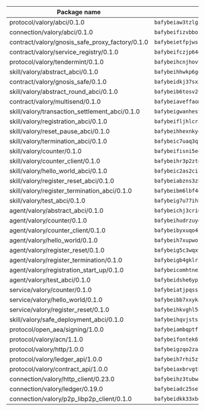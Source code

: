 | Package name                                                  | Package hash                                                  |
| ------------------------------------------------------------- | ------------------------------------------------------------- |
| protocol/valory/abci/0.1.0                                    | `bafybeiaw3tzlg3rkvnn5fcufblktmfwngmxugn4yo7pyjp76zz6aqtqcay` |
| connection/valory/abci/0.1.0                                  | `bafybeifizvbborkmrfx6ur663c6cxzwzptu3ejgjxnu7sjozuaqrudg7um` |
| contract/valory/gnosis_safe_proxy_factory/0.1.0               | `bafybeietfpjwsrhjbamd3wv7io7eeuyxjytgez6cagjc44sx23cugsfkju` |
| contract/valory/service_registry/0.1.0                        | `bafybeifczjp64q2splroc6vgmjnqfauzyuv43f6kfodxrdt2gc2pwtwvcm` |
| protocol/valory/tendermint/0.1.0                              | `bafybeihcnjhovvyyfbkuw5sjyfx2lfd4soeocfqzxz54g67333m6nk5gxq` |
| skill/valory/abstract_abci/0.1.0                              | `bafybeihhwkp6ggbsmaowlhagfdakrjmrrrcq4rzpszuaegfap5ukdrrdcm` |
| contract/valory/gnosis_safe/0.1.0                             | `bafybeidkj37sx2kcdut2hzohfrlpdbzg5mtc2jegk5g5rzktyb7fh4lwf4` |
| skill/valory/abstract_round_abci/0.1.0                        | `bafybeib6tosv2ufg74fm25ljsefgttvvn7q6pc2gbf5otn2t34kj6v3a2q` |
| contract/valory/multisend/0.1.0                               | `bafybeiaveffaomsnmsc5hx62o77u7ilma6eipox7m5lrwa56737ektva3i` |
| skill/valory/transaction_settlement_abci/0.1.0                | `bafybeigwanhestfw2ywges5a7l4keeo5s32yvjmsfv3ierxm7wms2i3r2a` |
| skill/valory/registration_abci/0.1.0                          | `bafybeifljhlcr5dgbwmvs4fgnopwiacr5sefu66gjdfdu73zyfyfkrz3sy` |
| skill/valory/reset_pause_abci/0.1.0                           | `bafybeihhexnkyogizzezdi3sk3v4frbztyutoo25asvyukg4in25zunww4` |
| skill/valory/termination_abci/0.1.0                           | `bafybeic7uaq3qzmgii5agafijw7k4prsygvfd6aylnp3rczuzvvqmlgblu` |
| skill/valory/counter/0.1.0                                    | `bafybeifisni5eqldoxz6mjwiw7fzryoicqhv65qwtq23ucqo55fxas6w2m` |
| skill/valory/counter_client/0.1.0                             | `bafybeihr3p2ztqpbgzuo4xi7gwq4hjcc3khibirritnxkajaugshlzxjke` |
| skill/valory/hello_world_abci/0.1.0                           | `bafybeic2as2ciciwu2iz5zjn4uz47nsf3cv2mfad6fwqc7i2dxzkyxbuge` |
| skill/valory/register_reset_abci/0.1.0                        | `bafybeiabzns3zh4wr4vlhk3ggybxcjg2qw2epoqkr66utfhj7jy7cbxlde` |
| skill/valory/register_termination_abci/0.1.0                  | `bafybeibm6lbf4earrhoj3z3qwl6jaexfbijgwb2sm7kmbziiuy255sug5q` |
| skill/valory/test_abci/0.1.0                                  | `bafybeig7u77ihb4r36ir22q7tjchvkhlhegqtcqnimpsvpuctpe3aht2rq` |
| agent/valory/abstract_abci/0.1.0                              | `bafybeichj3cri6gmoqfy2sr4osepi3j6gydotkrqicsrbljdbvth2unske` |
| agent/valory/counter/0.1.0                                    | `bafybeihudrzuydzomzzfimdeo4osvjwolqye6wqazdycr7ks32kx4sb3vi` |
| agent/valory/counter_client/0.1.0                             | `bafybeibyxuqo4itomksd6wvr3loblr2ba4jxa4x3wvtgr3rofpl5xueaaa` |
| agent/valory/hello_world/0.1.0                                | `bafybeih7xupwokivv276okxq6xvcehycyibhzy7q72kezlp2a45xxeoztm` |
| agent/valory/register_reset/0.1.0                             | `bafybeig5c3wqxv5w5m6jrfqo6rmt3kmner7pxvsmmos64ipbdvlntvnapq` |
| agent/valory/register_termination/0.1.0                       | `bafybeigb4gklr3pvoxlqwppk5yiejr36lachtgsm4wigmmybgshiiks4de` |
| agent/valory/registration_start_up/0.1.0                      | `bafybeicomhtne3tpe3hkyks2h7dolh3slxpmiglbjahtvf5djgcla5s2fu` |
| agent/valory/test_abci/0.1.0                                  | `bafybeidshe6ypj4vme35hn4ckcmegwyahwoiy6dgy75dk764wdpaxplq5a` |
| service/valory/counter/0.1.0                                  | `bafybeiatjpqssigagb5ergjehn5xietc25pff5aviezn3sct53rcs54y3m` |
| service/valory/hello_world/0.1.0                              | `bafybeibb7xxykah77sealnkbieoy7a3rbs3kxw3ztrbnou2ipxprpg3hxa` |
| service/valory/register_reset/0.1.0                           | `bafybeihkvghl54o4o756q6ndvaugjbmcjiqfjsg5zf7pj3sm5uayoixbsm` |
| skill/valory/safe_deployment_abci/0.1.0                       | `bafybeihqvjstsjoti6iwwl56tk3r77rc7unrzaziep2kudsepjk22omvfa` |
| protocol/open_aea/signing/1.0.0                               | `bafybeiambqptflge33eemdhis2whik67hjplfnqwieoa6wblzlaf7vuo44` |
| protocol/valory/acn/1.1.0                                     | `bafybeifontek6tvaecatoauiule3j3id6xoktpjubvuqi3h2jkzqg7zh7a` |
| protocol/valory/http/1.0.0                                    | `bafybeigzqo2zaakcjtzzsm6dh4x73v72xg6ctk6muyp5uq5ueb7y34fbxy` |
| protocol/valory/ledger_api/1.0.0                              | `bafybeih7rhi5zvfvwakx5ifgxsz2cfipeecsh7bm3gnudjxtvhrygpcftq` |
| protocol/valory/contract_api/1.0.0                            | `bafybeiaxbrvgtbdrh4lslskuxyp4awyr4whcx3nqq5yrr6vimzsxg5dy64` |
| connection/valory/http_client/0.23.0                          | `bafybeihz3tubwado7j3wlivndzzuj3c6fdsp4ra5r3nqixn3ufawzo3wii` |
| connection/valory/ledger/0.19.0                               | `bafybeiadc25se7dgnn4mufztwpzdono4xsfs45qknzdqyi3gckn6ccuv44` |
| connection/valory/p2p_libp2p_client/0.1.0                     | `bafybeidkk33xbga54szmitk6uwsi3ef56hbbdbuasltqtiyki34hgfpnxa` |
